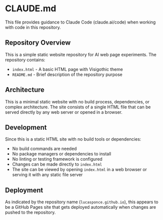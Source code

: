 # CLAUDE.md

This file provides guidance to Claude Code (claude.ai/code) when working with code in this repository.

## Repository Overview

This is a simple static website repository for AI web page experiments. The repository contains:

- `index.html` - A basic HTML page with Visigothic theme
- `README.md` - Brief description of the repository purpose

## Architecture

This is a minimal static website with no build process, dependencies, or complex architecture. The site consists of a single HTML file that can be served directly by any web server or opened in a browser.

## Development

Since this is a static HTML site with no build tools or dependencies:

- No build commands are needed
- No package managers or dependencies to install
- No linting or testing framework is configured
- Changes can be made directly to `index.html`
- The site can be viewed by opening `index.html` in a web browser or serving it with any static file server

## Deployment

As indicated by the repository name (`lucasponce.github.io`), this appears to be a GitHub Pages site that gets deployed automatically when changes are pushed to the repository.